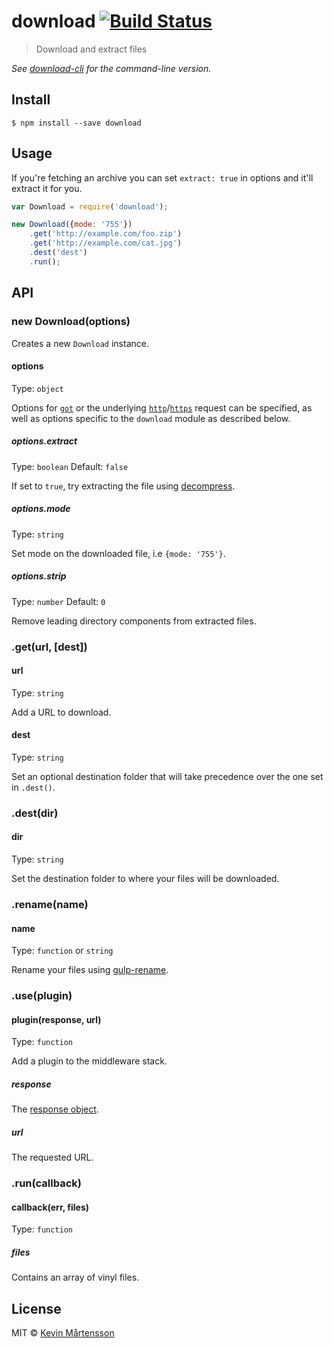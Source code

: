 # download [![Build Status](https://travis-ci.org/kevva/download.svg?branch=master)](https://travis-ci.org/kevva/download)

> Download and extract files

*See [download-cli](https://github.com/kevva/download-cli) for the command-line version.*


## Install

```
$ npm install --save download
```


## Usage

If you're fetching an archive you can set `extract: true` in options and
it'll extract it for you.

```js
var Download = require('download');

new Download({mode: '755'})
    .get('http://example.com/foo.zip')
    .get('http://example.com/cat.jpg')
    .dest('dest')
    .run();
```


## API

### new Download(options)

Creates a new `Download` instance.

#### options

Type: `object`

Options for [`got`](https://github.com/sindresorhus/got) or the underlying [`http`](https://nodejs.org/api/http.html#http_http_request_options_callback)/[`https`](https://nodejs.org/api/https.html#https_https_request_options_callback) request can be specified,
as well as options specific to the `download` module as described below.

##### options.extract

Type: `boolean`
Default: `false`

If set to `true`, try extracting the file using [decompress](https://github.com/kevva/decompress/).

##### options.mode

Type: `string`

Set mode on the downloaded file, i.e `{mode: '755'}`.

##### options.strip

Type: `number`
Default: `0`

Remove leading directory components from extracted files.

### .get(url, [dest])

#### url

Type: `string`

Add a URL to download.

#### dest

Type: `string`

Set an optional destination folder that will take precedence over the one set in
`.dest()`.

### .dest(dir)

#### dir

Type: `string`

Set the destination folder to where your files will be downloaded.

### .rename(name)

#### name

Type: `function` or `string`

Rename your files using [gulp-rename](https://github.com/hparra/gulp-rename).

### .use(plugin)

#### plugin(response, url)

Type: `function`

Add a plugin to the middleware stack.

##### response

The [response object](http://nodejs.org/api/http.html#http_http_incomingmessage).

##### url

The requested URL.

### .run(callback)

#### callback(err, files)

Type: `function`

##### files

Contains an array of vinyl files.


## License

MIT © [Kevin Mårtensson](http://github.com/kevva)
